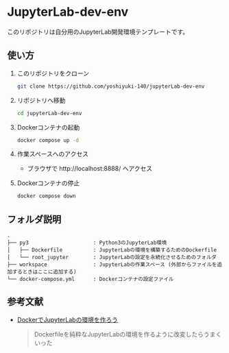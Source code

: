 # JupyterLab-dev-env
このリポジトリは自分用のJupyterLab開発環境テンプレートです。


## 使い方

1. このリポジトリをクローン
    ```bash
    git clone https://github.com/yoshiyuki-140/jupyterLab-dev-env
    ```

1. リポジトリへ移動
    ```bash
    cd jupyterLab-dev-env
    ```

1. Dockerコンテナの起動
    ```bash
    docker compose up -d
    ```

1. 作業スペースへのアクセス
   - ブラウザで http://localhost:8888/ へアクセス

1. Dockerコンテナの停止
    ```bash
    docker compose down
    ```


## フォルダ説明
```
.
├── py3                     : Python3のJupyterLab環境
│   ├── Dockerfile          : JupyterLabの環境を構築するためのDockerfile
│   └── root_jupyter        : JupyterLabの設定を永続化させるためのフォルダ
├── workspace               : JupyterLabの作業スペース (外部からファイルを追加するときはここに追加する)
└── docker-compose.yml      : Dockerコンテナの設定ファイル
```

## 参考文献
- [DockerでJupyterLabの環境を作ろう](https://www.idnet.co.jp/column/page_187.html)
    > Dockerfileを純粋なJupyterLabの環境を作るように改変したらうまくいった


